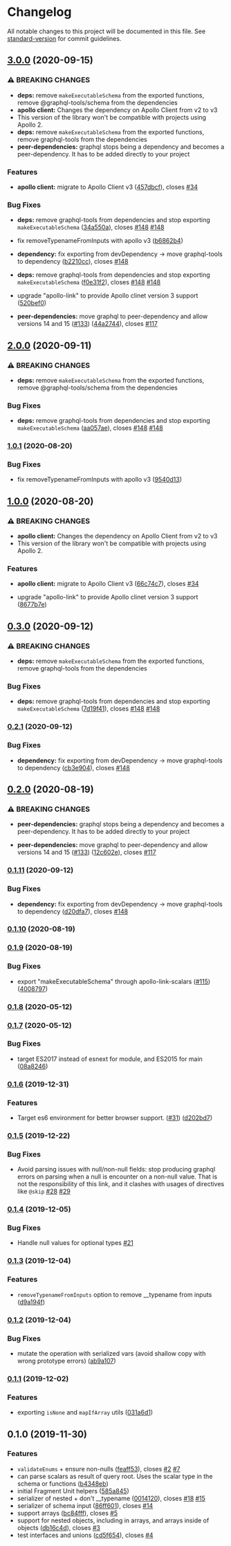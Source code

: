# Changelog

All notable changes to this project will be documented in this file. See [standard-version](https://github.com/conventional-changelog/standard-version) for commit guidelines.

## [3.0.0](https://github.com/eturino/apollo-link-scalars/compare/v0.1.11...v3.0.0) (2020-09-15)


### ⚠ BREAKING CHANGES

* **deps:** remove `makeExecutableSchema` from the exported functions, remove
@graphql-tools/schema from the dependencies
* **apollo client:** Changes the dependency on Apollo Client from v2 to v3
* This version of the library won't be compatible with projects using Apollo 2.
* **deps:** remove `makeExecutableSchema` from the exported functions, remove
graphql-tools from the dependencies
* **peer-dependencies:** graphql stops being a dependency and becomes a peer-dependency. It has to be added
directly to your project

### Features

* **apollo client:** migrate to Apollo Client v3 ([457dbcf](https://github.com/eturino/apollo-link-scalars/commit/457dbcf7c4c790bcf57993060d281c0ce362fd73)), closes [#34](https://github.com/eturino/apollo-link-scalars/issues/34)


### Bug Fixes

* **deps:** remove graphql-tools from dependencies and stop exporting `makeExecutableSchema` ([34a550a](https://github.com/eturino/apollo-link-scalars/commit/34a550a014a2a8e2d9d23156e84fe1c10b35f7d4)), closes [#148](https://github.com/eturino/apollo-link-scalars/issues/148) [#148](https://github.com/eturino/apollo-link-scalars/issues/148)
* fix removeTypenameFromInputs with apollo v3 ([b6862b4](https://github.com/eturino/apollo-link-scalars/commit/b6862b4fb7145e248f04813c7fb95dba6a145287))
* **dependency:** fix exporting from devDependency -> move graphql-tools to dependency ([b2210cc](https://github.com/eturino/apollo-link-scalars/commit/b2210cc92182c5f98f768f318dadd4db4c76fa6b)), closes [#148](https://github.com/eturino/apollo-link-scalars/issues/148)
* **deps:** remove graphql-tools from dependencies and stop exporting `makeExecutableSchema` ([f0e31f2](https://github.com/eturino/apollo-link-scalars/commit/f0e31f29242665c9070c8b554f400294d6fb0ee4)), closes [#148](https://github.com/eturino/apollo-link-scalars/issues/148) [#148](https://github.com/eturino/apollo-link-scalars/issues/148)


* upgrade "apollo-link" to provide Apollo clinet version 3 support ([520bef0](https://github.com/eturino/apollo-link-scalars/commit/520bef002b3f65e03bf18434d7e69baa085f2ed5))
* **peer-dependencies:** move graphql to peer-dependency and allow versions 14 and 15 ([#133](https://github.com/eturino/apollo-link-scalars/issues/133)) ([44a2744](https://github.com/eturino/apollo-link-scalars/commit/44a27440be6c8011e328f556ced173237c029d74)), closes [#117](https://github.com/eturino/apollo-link-scalars/issues/117)

## [2.0.0](https://github.com/eturino/apollo-link-scalars/compare/v1.0.1...v2.0.0) (2020-09-11)


### ⚠ BREAKING CHANGES

* **deps:** remove `makeExecutableSchema` from the exported functions, remove
@graphql-tools/schema from the dependencies

### Bug Fixes

* **deps:** remove graphql-tools from dependencies and stop exporting `makeExecutableSchema` ([aa057ae](https://github.com/eturino/apollo-link-scalars/commit/aa057ae84ef6a4feb7c2dfd30f4b6ae85f92b578)), closes [#148](https://github.com/eturino/apollo-link-scalars/issues/148) [#148](https://github.com/eturino/apollo-link-scalars/issues/148)

### [1.0.1](https://github.com/eturino/apollo-link-scalars/compare/v1.0.0...v1.0.1) (2020-08-20)


### Bug Fixes

* fix removeTypenameFromInputs with apollo v3 ([9540d13](https://github.com/eturino/apollo-link-scalars/commit/9540d13f4caa38a3ca1a315d0dc16cf79e99f8e4))

## [1.0.0](https://github.com/eturino/apollo-link-scalars/compare/v0.2.0...v1.0.0) (2020-08-20)


### ⚠ BREAKING CHANGES

* **apollo client:** Changes the dependency on Apollo Client from v2 to v3
* This version of the library won't be compatible with projects using Apollo 2.

### Features

* **apollo client:** migrate to Apollo Client v3 ([66c74c7](https://github.com/eturino/apollo-link-scalars/commit/66c74c7029d4f0dccd6525c72e5da971d92f1161)), closes [#34](https://github.com/eturino/apollo-link-scalars/issues/34)


* upgrade "apollo-link" to provide Apollo clinet version 3 support ([8677b7e](https://github.com/eturino/apollo-link-scalars/commit/8677b7ef589748712171b50726dd6138424e300e))

## [0.3.0](https://github.com/eturino/apollo-link-scalars/compare/v0.2.1...v0.3.0) (2020-09-12)


### ⚠ BREAKING CHANGES

* **deps:** remove `makeExecutableSchema` from the exported functions, remove
graphql-tools from the dependencies

### Bug Fixes

* **deps:** remove graphql-tools from dependencies and stop exporting `makeExecutableSchema` ([7d19f41](https://github.com/eturino/apollo-link-scalars/commit/7d19f4129677b1cd010f4a6f27df9431850e2520)), closes [#148](https://github.com/eturino/apollo-link-scalars/issues/148) [#148](https://github.com/eturino/apollo-link-scalars/issues/148)

### [0.2.1](https://github.com/eturino/apollo-link-scalars/compare/v0.2.0...v0.2.1) (2020-09-12)


### Bug Fixes

* **dependency:** fix exporting from devDependency -> move graphql-tools to dependency ([cb3e904](https://github.com/eturino/apollo-link-scalars/commit/cb3e904fcc878785b2cd6eff26410d35b0e9a32a)), closes [#148](https://github.com/eturino/apollo-link-scalars/issues/148)

## [0.2.0](https://github.com/eturino/apollo-link-scalars/compare/v0.1.10...v0.2.0) (2020-08-19)


### ⚠ BREAKING CHANGES

* **peer-dependencies:** graphql stops being a dependency and becomes a peer-dependency. It has to be added
directly to your project

* **peer-dependencies:** move graphql to peer-dependency and allow versions 14 and 15 ([#133](https://github.com/eturino/apollo-link-scalars/issues/133)) ([12c602e](https://github.com/eturino/apollo-link-scalars/commit/12c602ecfdc6b2e1bb8c6704907cd297b1689777)), closes [#117](https://github.com/eturino/apollo-link-scalars/issues/117)


### [0.1.11](https://github.com/eturino/apollo-link-scalars/compare/v0.1.10...v0.1.11) (2020-09-12)


### Bug Fixes

* **dependency:** fix exporting from devDependency -> move graphql-tools to dependency ([d20dfa7](https://github.com/eturino/apollo-link-scalars/commit/d20dfa7f59e09cf4fdede9f1d6d2e5f4d987d6d7)), closes [#148](https://github.com/eturino/apollo-link-scalars/issues/148)


### [0.1.10](https://github.com/eturino/apollo-link-scalars/compare/v0.1.9...v0.1.10) (2020-08-19)

### [0.1.9](https://github.com/eturino/apollo-link-scalars/compare/v0.1.8...v0.1.9) (2020-08-19)


### Bug Fixes

* export "makeExecutableSchema" through apollo-link-scalars ([#115](https://github.com/eturino/apollo-link-scalars/issues/115)) ([4008797](https://github.com/eturino/apollo-link-scalars/commit/40087970daebfcc9ced7283972ba3bc0b1e42ef2))

### [0.1.8](https://github.com/eturino/apollo-link-scalars/compare/v0.1.7...v0.1.8) (2020-05-12)

### [0.1.7](https://github.com/eturino/apollo-link-scalars/compare/v0.1.6...v0.1.7) (2020-05-12)


### Bug Fixes

* target ES2017 instead of esnext for module, and ES2015 for main ([08a8246](https://github.com/eturino/apollo-link-scalars/commit/08a82460bd39fe59bdf6ae958f83cfb1b6ecd89b))

### [0.1.6](https://github.com/eturino/apollo-link-scalars/compare/v0.1.5...v0.1.6) (2019-12-31)


### Features

* Target es6 environment for better browser support. ([#31](https://github.com/eturino/apollo-link-scalars/issues/31)) ([d202bd7](https://github.com/eturino/apollo-link-scalars/commit/d202bd7909e66c152c4813985905b40dc3dbf051))

### [0.1.5](https://github.com/eturino/apollo-link-scalars/compare/v0.1.4...v0.1.5) (2019-12-22)

### Bug Fixes

* Avoid parsing issues with null/non-null fields: stop producing graphql errors on parsing when a null is encounter on a non-null value. That is not the responsibility of this link, and it clashes with usages of directives like `@skip` [#28](https://github.com/eturino/apollo-link-scalars/pull/28) [#29](https://github.com/eturino/apollo-link-scalars/issues/29)

### [0.1.4](https://github.com/eturino/apollo-link-scalars/compare/v0.1.3...v0.1.4) (2019-12-05)

### Bug Fixes

* Handle null values for optional types [#21](https://github.com/eturino/apollo-link-scalars/pull/21)

### [0.1.3](https://github.com/eturino/apollo-link-scalars/compare/v0.1.2...v0.1.3) (2019-12-04)


### Features

* `removeTypenameFromInputs` option to remove __typename from inputs ([d9a194f](https://github.com/eturino/apollo-link-scalars/commit/d9a194f11bcc1f26b2a6125e366fa812295ebd1d))

### [0.1.2](https://github.com/eturino/apollo-link-scalars/compare/v0.1.1...v0.1.2) (2019-12-04)


### Bug Fixes

* mutate the operation with serialized vars (avoid shallow copy with wrong prototype errors) ([ab9a107](https://github.com/eturino/apollo-link-scalars/commit/ab9a10797c28d84b48ab9fb416f103a0a7ca640c))

### [0.1.1](https://github.com/eturino/apollo-link-scalars/compare/v0.1.0...v0.1.1) (2019-12-02)


### Features

* exporting `isNone` and `mapIfArray` utils ([031a6d1](https://github.com/eturino/apollo-link-scalars/commit/031a6d1612d4ced48b932fc74490f4004e933eb1))

## 0.1.0 (2019-11-30)


### Features

* `validateEnums` + ensure non-nulls ([feaff53](https://github.com/eturino/apollo-link-scalars/commit/feaff53ffdd724b87363c8ea3aac43270646f23a)), closes [#2](https://github.com/eturino/apollo-link-scalars/issues/2) [#7](https://github.com/eturino/apollo-link-scalars/issues/7)
* can parse scalars as result of query root. Uses the scalar type in the schema or functions ([b4348eb](https://github.com/eturino/apollo-link-scalars/commit/b4348eb244def4821a9e9311fef268aa1c6e7a35))
* initial Fragment Unit helpers ([585a845](https://github.com/eturino/apollo-link-scalars/commit/585a84592eb4f6be12383ddbe764546a47f3d16f))
* serializer of nested + don't __typename ([0014120](https://github.com/eturino/apollo-link-scalars/commit/0014120b876d52251bdcb12a935a28d8e8fad27e)), closes [#18](https://github.com/eturino/apollo-link-scalars/issues/18) [#15](https://github.com/eturino/apollo-link-scalars/issues/15)
* serializer of schema input ([86ff601](https://github.com/eturino/apollo-link-scalars/commit/86ff6017bed8cb61eb30ac596c78878e1cf63d42)), closes [#14](https://github.com/eturino/apollo-link-scalars/issues/14)
* support arrays ([bc84fff](https://github.com/eturino/apollo-link-scalars/commit/bc84fff93671354920195851392ed0dbd82c0b0b)), closes [#5](https://github.com/eturino/apollo-link-scalars/issues/5)
* support for nested objects, including in arrays, and arrays inside of objects ([db16c4d](https://github.com/eturino/apollo-link-scalars/commit/db16c4df20969c38c5af0d0ef0c9bb87cabce67e)), closes [#3](https://github.com/eturino/apollo-link-scalars/issues/3)
* test interfaces and unions ([cd5f654](https://github.com/eturino/apollo-link-scalars/commit/cd5f654747a2783f6ee2dcf89ee695edd4091dbb)), closes [#4](https://github.com/eturino/apollo-link-scalars/issues/4)
